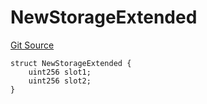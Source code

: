 # NewStorageExtended
[Git Source](https://github.com/ubiquity/ubiquity-dollar/blob/447ec1d83d6aa0044c753bd31ba3571a47b64509/src/dollar/mocks/MockFacet.sol)


```solidity
struct NewStorageExtended {
    uint256 slot1;
    uint256 slot2;
}
```

